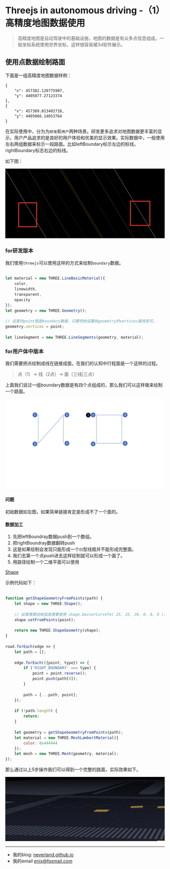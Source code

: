 # Threejs in autonomous driving -（1）高精度地图数据使用

> 高精度地图是自动驾驶中的基础设施，地图的数据是有众多点信息组成。一般坐标系统使用世界坐标，这样很容易被3d软件展示。

## 使用点数据绘制路面

下面是一组高精度地图数据样例：

```
{
    "x": 457382.120775907,
    "y": 4405077.27123374
},
{
    "x": 457389.013402718,
    "y": 4405066.14053764
}
```

在实际使用中，分为为`研发`和`用户`两种场景。研发更多追求对地图数据更丰富的显示，用户产品追求的是良好的用户体验和优美的显示效果。实际数据中，一般使用左右两组数据来标示一段路面。比如leftBoundary标示左边的标线，rightBoundary标志右边的标线。

如下图：

![boundary](./image/1/boundary.png)

### for研发版本

我们使用`threejs`可以使用这样的方式来绘制`boundary`数据。

```javascript

let material = new THREE.LineBasicMaterial({
    color,
    linewidth,
    transparent,
    opacity
});
let geometry = new THREE.Geometry();

// 这里的point既是boundary数据，只要吧他设置给geometry的vertices属性即可。
geometry.vertices = point;

let lineSegment = new THREE.LineSegments(geometry, material);

```

### for用户体中版本

我们需要把点绘制成线在链接成面，在我们的认知中行程面是一个这样的过程。

> 点（1）-> 线（2点）-> 面（三线|三点）

上面我们说过一组boundary数据是有四个点组成的，那么我们可以这样做来绘制一个路面。

![road](./image/1/road.jpg)

#### 问题
初始数据如左图，如果简单链接肯定是形成不了一个面的。


#### 数据加工

1. 先把leftBoundray数据push到一个数组。
2. 把rightBoundray数据翻转push
3. 这是如果绘制会发现只能形成一个`凹`型线框并不能形成完整面。
4. 我们去第一个点push进去这样绘制就可以形成一个面了。
5. 用路径绘制一个二维平面可以使用

[Shape](https://threejs.org/docs/index.html#api/zh/extras/core/Shape)

示例代码如下：

```javascript

function getShapeGeometryFromPoints(path) {
    let shape = new THREE.Shape();

    // 如果需要绘制弧度需要使用 shape.bezierCurveTo( 25, 25, 20, 0, 0, 0 );
    shape.setFromPoints(point);

    return new THREE.ShapeGeometry(shape);
}

road.forEach(edge => {
    let path = [];

    edge.forEach(({point, type}) => {
        if ('RIGHT_BOUNDARY' === type) {
            point = point.reverse();
            point.push(path[0]);
        }

        path = [...path, point];
    });

    if (!path.length) {
        return;
    }

    let geometry = getShapeGeometryFromPoints(path);
    let material = new THREE.MeshLambertMaterial({
        color: 0x444444
    });
    let mesh = new THREE.Mesh(geometry, material);
});

```

那么通过以上5步操作我们可以得到一个完整的路面，实际效果如下。

![road](./image/1/road.png)

---
- 我的blog: [neverland.github.io](https://neverland.github.io/)
- 我的email [enix@foxmail.com](enix@foxmail.com)
